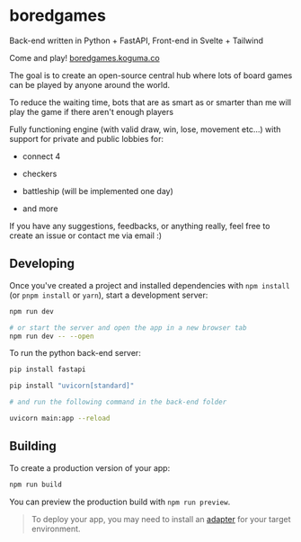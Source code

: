 # boredgames

Back-end written in Python + FastAPI, Front-end in Svelte + Tailwind

Come and play! [boredgames.koguma.co](https://boredgames.koguma.co)

The goal is to create an open-source central hub where lots of board games can be played by anyone around the world.

To reduce the waiting time, bots that are as smart as or smarter than me will play the game if there aren't enough players

Fully functioning engine (with valid draw, win, lose, movement etc...) with support for private and public lobbies for:    
        
* connect 4    
        
* checkers    
        
* battleship (will be implemented one day)    
    
* and more
    
If you have any suggestions, feedbacks, or anything really, feel free to create an issue or contact me via email :)

## Developing

Once you've created a project and installed dependencies with `npm install` (or `pnpm install` or `yarn`), start a development server:

```bash
npm run dev

# or start the server and open the app in a new browser tab
npm run dev -- --open
```
To run the python back-end server:

```bash
pip install fastapi

pip install "uvicorn[standard]"

# and run the following command in the back-end folder

uvicorn main:app --reload
```

## Building

To create a production version of your app:

```bash
npm run build
```

You can preview the production build with `npm run preview`.

> To deploy your app, you may need to install an [adapter](https://kit.svelte.dev/docs/adapters) for your target environment.
